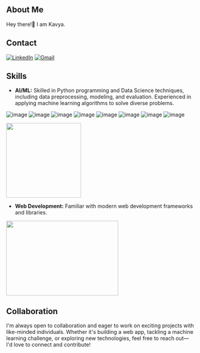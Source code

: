 
## About Me
Hey there!👋 I am Kavya.

## Contact
[![LinkedIn](https://img.shields.io/badge/LinkedIn-0077B5?style=for-the-badge&logo=linkedin&logoColor=white)](https://www.linkedin.com/in/vasala-s-9368b5273/)
[![Gmail](https://img.shields.io/badge/Gmail-D14836?style=for-the-badge&logo=gmail&logoColor=white)](mailto:vskavya02@gmail.com)

## Skills

- **AI/ML:** Skilled in Python programming and Data Science techniques, including data preprocessing, modeling, and evaluation. Experienced in applying machine learning algorithms to solve diverse problems.
  
![image](https://github.com/srikavya26/srikavya26/assets/95865936/49ed126b-bcaf-4c30-b78f-ba4edc129d49)
![image](https://github.com/srikavya26/srikavya26/assets/95865936/c71d6999-2469-44df-8b6c-dd17edf7b69f)
![image](https://github.com/srikavya26/srikavya26/assets/95865936/fadfaaa2-9464-49b2-b491-f3d25bc3ca0a)
![image](https://github.com/srikavya26/srikavya26/assets/95865936/8457b094-1b57-40cb-8caf-6536b6bc39aa)
![image](https://github.com/srikavya26/srikavya26/assets/95865936/411971c8-7b44-43d4-b32c-b56ca1ee0dd8)
![image](https://github.com/srikavya26/srikavya26/assets/95865936/57246f48-28ed-410b-948e-9dd336ef692c)
![image](https://github.com/srikavya26/srikavya26/assets/95865936/e0f4d39e-ba04-4090-aed5-52f1f0365837)
![image](https://github.com/srikavya26/srikavya26/assets/95865936/b49daa2f-5afd-4ecf-9a04-25c3111370e6)

<img src ="https://media.giphy.com/media/v1.Y2lkPTc5MGI3NjExanBybTdhbG50emF1bjRvOHoyZ3RibWVucGU0dWRja3Z6Y2s4YnU2ZSZlcD12MV9pbnRlcm5hbF9naWZfYnlfaWQmY3Q9Zw/4FQMuOKR6zQRO/giphy.gif" widht="300" height="200">

- **Web Development:** Familiar with modern web development frameworks and libraries.

<img src="https://media.giphy.com/media/v1.Y2lkPTc5MGI3NjExMnJicTJ4M25udDFiMDNvdWxiejZkcGdkZzNiZTI1NDJkcDdheG91dSZlcD12MV9pbnRlcm5hbF9naWZfYnlfaWQmY3Q9Zw/bz9PIxJMQtkO943XeS/giphy.gif" width="300" height="200">



## Collaboration
I'm always open to collaboration and eager to work on exciting projects with like-minded individuals. Whether it's building a web app, tackling a machine learning challenge, or exploring new technologies, feel free to reach out—I'd love to connect and contribute!



